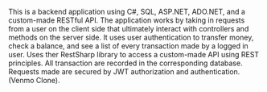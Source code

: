 This is a backend application using C#, SQL, ASP.NET, ADO.NET, and a custom-made RESTful API. The application works by taking in requests from a user on the client side that ultimately interact with controllers and methods on the server side. It uses user authentication to transfer money, check a balance, and see a list of every transaction made by a logged in user. Uses ther RestSharp library to access a custom-made API using REST principles. All transaction are recorded in the corresponding database. Requests made are secured by JWT authorization and authentication. (Venmo Clone).
